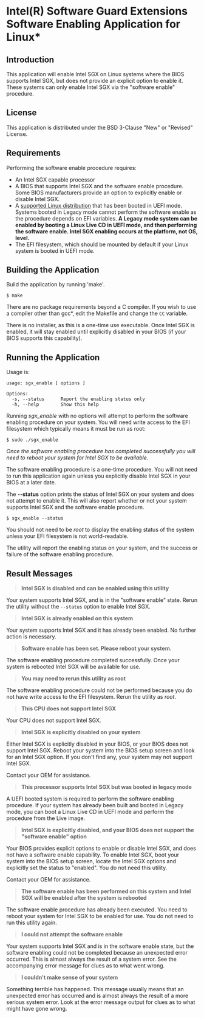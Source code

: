 Intel(R) Software Guard Extensions Software Enabling Application for Linux\*
===========================================================================

Introduction
------------

This application will enable Intel SGX on Linux systems where the BIOS supports
Intel SGX, but does not provide an explicit option to enable it. These
systems can only enable Intel SGX via the "software enable" procedure.

License
-------

This application is distributed under the BSD 3-Clause "New" or "Revised"
License.

Requirements
------------

Performing the software enable procedure requires:

 * An Intel SGX capable processor
 * A BIOS that supports Intel SGX and the software enable procedure. Some BIOS manufacturers provide an option to explicitly enable or disable Intel SGX.
 * A [supported Linux distribution](https://github.com/intel/linux-sgx) that has been booted in UEFI mode. Systems booted in Legacy mode cannot perform the software enable as the procedure depends on EFI variables. **A Legacy mode system can be enabled by booting a Linux Live CD in UEFI mode, and then performing the software enable. Intel SGX enabling occurs at the platform, not OS, level.**
 * The EFI filesystem, which should be mounted by default if your Linux system is booted in UEFI mode.

Building the Application
------------------------

Build the application by running 'make'.

```
$ make
```

There are no package requirements beyond a C compiler. If you wish to use a
compiler other than gcc*, edit the Makefile and change the ```CC``` variable.

There is no installer, as this is a one-time use executable. Once Intel SGX is
enabled, it will stay enabled until explicitly disabled in your BIOS (if your
BIOS supports this capability).

Running the Application
-----------------------

Usage is:

```
usage: sgx_enable [ options ]

Options:
  -s, --status      Report the enabling status only
  -h, --help        Show this help
```

Running *sgx_enable* with no options will attempt to perform the software
enabling procedure on your system. You will need write access to the EFI
filesystem which typically means it must be run as root:

```
$ sudo ./sgx_enable
```

*Once the software enabling procedure has completed successfully you will need
to reboot your system for Intel SGX to be available.*

The software enabling procedure is a one-time procedure. You will not need to
run this application again unless you explicitly disable Intel SGX in your
BIOS at a later date.

The **--status** option prints the status of Intel SGX on your system and
does not attempt to enable it. This will also report whether or not your
system supports Intel SGX and the software enable procedure.

```
$ sgx_enable --status
```

You should not need to be *root* to display the enabling status of the system
unless your EFI filesystem is not world-readable.

The utility will report the enabling status on your system, and the success
or failure of the software enabling procedure.

Result Messages
---------------

> **Intel SGX is disabled and can be enabled using this utility**

Your system supports Intel SGX, and is in the "software enable" state. Rerun
the utility without the `--status` option to enable Intel SGX.

> **Intel SGX is already enabled on this system**

Your system supports Intel SGX and it has already been enabled. No further
action is necessary.

> **Software enable has been set. Please reboot your system.**

The software enabling procedure completed successfully. Once your system is
rebooted Intel SGX will be available for use.

> **You may need to rerun this utility as root**

The software enabling procedure could not be performed because you do not
have write access to the EFI filesystem. Rerun the utility as *root*.

> **This CPU does not support Intel SGX**

Your CPU does not support Intel SGX.

> **Intel SGX is explicitly disabled on your system**

Either Intel SGX is explicitly disabled in your BIOS, or your BIOS does not
support Intel SGX. Reboot your system into the BIOS setup screen and
look for an Intel SGX option. If you don't find any, your system may not
support Intel SGX.

Contact your OEM for assistance.

> **This processor supports Intel SGX but was booted in legacy mode**

A UEFI booted system is required to perform the software enabling procedure.
If your system has already been built and booted in Legacy mode, you can
boot a Linux Live CD in UEFI mode and perform the procedure from the Live
image.

> **Intel SGX is explicitly disabled, and your BIOS does not support the "software enable" option**

Your BIOS provides explicit options to enable or disable Intel SGX, and does
not have a software enable capability. To enable Intel SGX, boot your system
into the BIOS setup screen, locate the Intel SGX options and explicitly
set the status to "enabled". You do not need this utility.

Contact your OEM for assistance.

> **The software enable has been performed on this system and Intel SGX will be enabled after the system is rebooted**

The software enable procedure has already been executed. You need to reboot
your system for Intel SGX to be enabled for use. You do not need to run this
utility again.

> **I could not attempt the software enable**

Your system supports Intel SGX and is in the software enable state, but the
software enabling could not be completed because an unexpected error occurred.
This is almost always the result of a system error. See the accompanying
error message for clues as to what went wrong.

> **I couldn't make sense of your system**

Something terrible has happened. This message usually means that an unexpected
error has occurred and is almost always the result of a more serious
system error. Look at the error message output for clues as to what might
have gone wrong.
